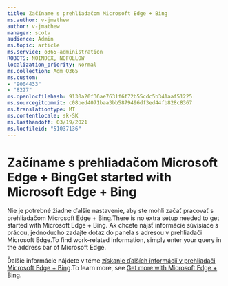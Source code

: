 ```yaml
---
title: Začíname s prehliadačom Microsoft Edge + Bing
ms.author: v-jmathew
author: v-jmathew
manager: scotv
audience: Admin
ms.topic: article
ms.service: o365-administration
ROBOTS: NOINDEX, NOFOLLOW
localization_priority: Normal
ms.collection: Adm_O365
ms.custom:
- "9004433"
- "8227"
ms.openlocfilehash: 9130a20f36ae7631f6f72b55cdc5b341aaf51225
ms.sourcegitcommit: c08bed4071baa3bb5879496df3ed44fb828c8367
ms.translationtype: MT
ms.contentlocale: sk-SK
ms.lasthandoff: 03/19/2021
ms.locfileid: "51037136"
---
```

# <a name="get-started-with-microsoft-edge--bing"></a><span data-ttu-id="0915f-102">Začíname s prehliadačom Microsoft Edge + Bing</span><span class="sxs-lookup"><span data-stu-id="0915f-102">Get started with Microsoft Edge + Bing</span></span>

<span data-ttu-id="0915f-103">Nie je potrebné žiadne ďalšie nastavenie, aby ste mohli začať pracovať s prehliadačom Microsoft Edge + Bing.</span><span class="sxs-lookup"><span data-stu-id="0915f-103">There is no extra setup needed to get started with Microsoft Edge + Bing.</span></span> <span data-ttu-id="0915f-104">Ak chcete nájsť informácie súvisiace s prácou, jednoducho zadajte dotaz do panela s adresou v prehliadači Microsoft Edge.</span><span class="sxs-lookup"><span data-stu-id="0915f-104">To find work-related information, simply enter your query in the address bar of Microsoft Edge.</span></span>

<span data-ttu-id="0915f-105">Ďalšie informácie nájdete v téme [získanie ďalších informácií v prehliadači Microsoft Edge + Bing](https://go.microsoft.com/fwlink/?linkid=2152963).</span><span class="sxs-lookup"><span data-stu-id="0915f-105">To learn more, see [Get more with Microsoft Edge + Bing](https://go.microsoft.com/fwlink/?linkid=2152963).</span></span>
